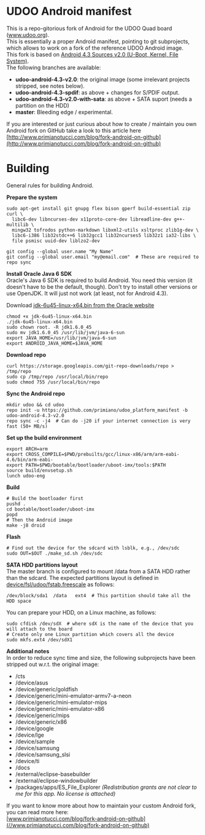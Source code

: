 UDOO Android manifest
======================

This is a repo-gitorious fork of Android for the UDOO Quad board (www.udoo.org).  
This is essentially a proper Android manifest, pointing to git subprojects, which allows to work on a fork of the reference UDOO Android image.  
This fork is based on [Android 4.3 Sources v2.0 (U-Boot, Kernel, File System)](http://download.udoo.org/files/Sources/UDOO_Android_4.3_Source_v2.0.tar.gz).  
The following branches are available:

 * **udoo-android-4.3-v2.0**: the original image (some irrelevant projects stripped, see notes below).
 * **udoo-android-4.3-spdif**: as above + changes for S/PDIF output.
 * **udoo-android-4.3-v2.0-with-sata**: as above + SATA suport (needs a partition on the HDD)
 * **master**: Bleeding edge / experimental.

If you are interested or just curious about how to create / maintain you own Android fork on GitHub take a look to this article here [http://www.primianotucci.com/blog/fork-android-on-github](http://www.primianotucci.com/blog/fork-android-on-github)


Building
========
General rules for building Android.

**Prepare the system**

    sudo apt-get install git gnupg flex bison gperf build-essential zip curl \
      libc6-dev libncurses-dev x11proto-core-dev libreadline-dev g++-multilib \
      mingw32 tofrodos python-markdown libxml2-utils xsltproc zlib1g-dev \
      libc6-i386 lib32stdc++6 lib32gcc1 lib32ncurses5 lib32z1 ia32-libs \
      file psmisc uuid-dev liblzo2-dev

    git config --global user.name "My Name"
    git config --global user.email "my@email.com"  # These are required to repo sync

**Install Oracle Java 6 SDK**  
Oracle's Java 6 SDK is required to build Android. You need this version (it doesn't have to be the default, though). 
Don't try to install other versions or use OpenJDK. It will just not work (at least, not for Android 4.3).

 Download [jdk-6u45-linux-x64.bin from the Oracle website](http://www.oracle.com/technetwork/java/javase/downloads/java-archive-downloads-javase6-419409.html#jdk-6u45-oth-JPR)

    chmod +x jdk-6u45-linux-x64.bin
    ./jdk-6u45-linux-x64.bin
    sudo chown root. -R jdk1.6.0_45
    sudo mv jdk1.6.0_45 /usr/lib/jvm/java-6-sun
    export JAVA_HOME=/usr/lib/jvm/java-6-sun
    export ANDROID_JAVA_HOME=$JAVA_HOME

**Download repo**

    curl https://storage.googleapis.com/git-repo-downloads/repo > /tmp/repo
    sudo cp /tmp/repo /usr/local/bin/repo
    sudo chmod 755 /usr/local/bin/repo

**Sync the Android repo**

    mkdir udoo && cd udoo
    repo init -u https://github.com/primiano/udoo_platform_manifest -b udoo-android-4.3-v2.0
    repo sync -c -j4  # Can do -j20 if your internet connection is very fast (50+ MB/s)

**Set up the build environment**

    export ARCH=arm
    export CROSS_COMPILE=$PWD/prebuilts/gcc/linux-x86/arm/arm-eabi-4.6/bin/arm-eabi-
    export PATH=$PWD/bootable/bootloader/uboot-imx/tools:$PATH
    source build/envsetup.sh
    lunch udoo-eng

**Build**

    # Build the bootloader first
    pushd .
    cd bootable/bootloader/uboot-imx
    popd
    # Then the Android image
    make -j8 droid    

**Flash**

    # Find out the device for the sdcard with lsblk, e.g., /dev/sdc
    sudo OUT=$OUT ./make_sd.sh /dev/sdc

**SATA HDD partitions layout**  
The master branch is configured to mount /data from a SATA HDD rather than the sdcard.
The expected partitions layout is defined in  [device/fsl/udoo/fstab.freescale](https://github.com/primiano/udoo_device_fsl/blob/master/udoo/fstab.freescale) as follows:

    /dev/block/sda1  /data   ext4  # This partition should take all the HDD space

You can prepare your HDD, on a Linux machine, as follows:

    sudo cfdisk /dev/sdX  # where sdX is the name of the device that you will attach to the board
    # Create only one Linux partition which covers all the device
    sudo mkfs.ext4 /dev/sdX1
    

**Additional notes**  
In order to reduce sync time and size, the following subprojects have been stripped out w.r.t. the original image:

 * /cts
 * /device/asus
 * /device/generic/goldfish
 * /device/generic/mini-emulator-armv7-a-neon
 * /device/generic/mini-emulator-mips
 * /device/generic/mini-emulator-x86
 * /device/generic/mips
 * /device/generic/x86
 * /device/google
 * /device/lge
 * /device/sample
 * /device/samsung
 * /device/samsung_slsi
 * /device/ti
 * /docs
 * /external/eclipse-basebuilder
 * /external/eclipse-windowbuilder
 * /packages/apps/ES_File_Explorer *(Redistribution grants are not clear to me for this app. No license is attached)*

If you want to know more about how to maintain your custom Android fork, you can read more here:  
[www.primianotucci.com/blog/fork-android-on-github](//www.primianotucci.com/blog/fork-android-on-github)
